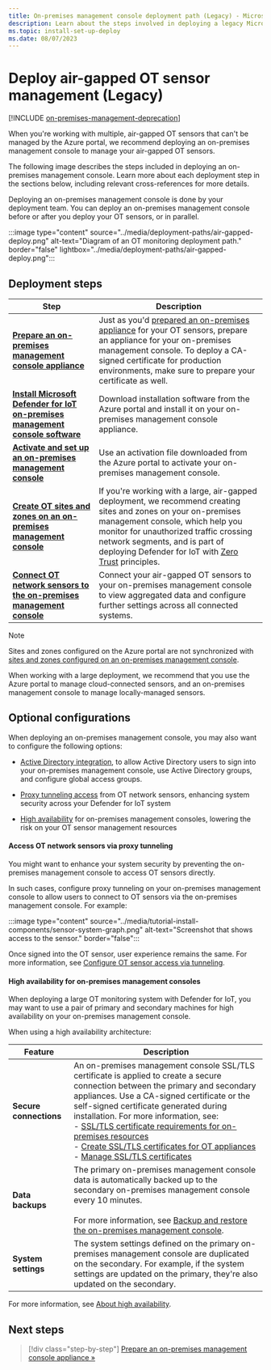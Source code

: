 ```yaml
---
title: On-premises management console deployment path (Legacy) - Microsoft Defender for IoT
description: Learn about the steps involved in deploying a legacy Microsoft Defender for IoT on-premises management console to centrally manage and view data from multiple locally-managed, air-gapped OT sensors.
ms.topic: install-set-up-deploy
ms.date: 08/07/2023
---
```


# Deploy air-gapped OT sensor management (Legacy)

[!INCLUDE [on-premises-management-deprecation](../includes/on-premises-management-deprecation.md)]

When you're working with multiple, air-gapped OT sensors that can't be managed by the Azure portal, we recommend deploying an on-premises management console to manage your air-gapped OT sensors.

The following image describes the steps included in deploying an on-premises management console. Learn more about each deployment step in the sections below, including relevant cross-references for more details.

Deploying an on-premises management console is done by your deployment team. You can deploy an on-premises management console before or after you deploy your OT sensors, or in parallel.

:::image type="content" source="../media/deployment-paths/air-gapped-deploy.png" alt-text="Diagram of an OT monitoring deployment path." border="false" lightbox="../media/deployment-paths/air-gapped-deploy.png":::

## Deployment steps

|Step  |Description  |
|---------|---------|
|**[Prepare an on-premises management console appliance](prepare-management-appliance.md)**     |   Just as you'd [prepared an on-premises appliance](../best-practices/plan-prepare-deploy.md#prepare-on-premises-appliances) for your OT sensors, prepare an appliance for your on-premises management console. To deploy a CA-signed certificate for production environments, make sure to prepare your certificate as well. |
|**[Install Microsoft Defender for IoT on-premises management console software](install-software-on-premises-management-console.md)**     |   Download installation software from the Azure portal and install it on your on-premises management console appliance.  |
|**[Activate and set up an on-premises management console](activate-deploy-management.md)**     |    Use an activation file downloaded from the Azure portal to activate your on-premises management console.  |
|**[Create OT sites and zones on an on-premises management console](sites-and-zones-on-premises.md)**     |  If you're working with a large, air-gapped deployment, we recommend creating sites and zones on your on-premises management console, which help you monitor for unauthorized traffic crossing network segments, and is part of deploying Defender for IoT with [Zero Trust](/security/zero-trust/zero-trust-overview) principles.   |
|**[Connect OT network sensors to the on-premises management console](connect-sensors-to-management.md)**     |     Connect your air-gapped OT sensors to your on-premises management console to view aggregated data and configure further settings across all connected systems.    |

> [!NOTE]
> Sites and zones configured on the Azure portal are not synchronized with [sites and zones configured on an on-premises management console](sites-and-zones-on-premises.md).
>
> When working with a large deployment, we recommend that you use the Azure portal to manage cloud-connected sensors, and an on-premises management console to manage locally-managed sensors.

## Optional configurations

When deploying an on-premises management console, you may also want to configure the following options:

- [Active Directory integration](manage-users-on-premises-management-console.md#integrate-users-with-active-directory), to allow Active Directory users to sign into your on-premises management console, use Active Directory groups, and configure global access groups.

- [Proxy tunneling access](#access-ot-network-sensors-via-proxy-tunneling) from OT network sensors, enhancing system security across your Defender for IoT system

- [High availability](#high-availability-for-on-premises-management-consoles) for on-premises management consoles, lowering the risk on your OT sensor management resources

#### Access OT network sensors via proxy tunneling

You might want to enhance your system security by preventing the on-premises management console to access OT sensors directly.

In such cases, configure proxy tunneling on your on-premises management console to allow users to connect to OT sensors via the on-premises management console. For example:

:::image type="content" source="../media/tutorial-install-components/sensor-system-graph.png" alt-text="Screenshot that shows access to the sensor." border="false":::

Once signed into the OT sensor, user experience remains the same. For more information, see [Configure OT sensor access via tunneling](connect-sensors-to-management.md#configure-ot-sensor-access-via-tunneling).

#### High availability for on-premises management consoles

When deploying a large OT monitoring system with Defender for IoT, you may want to use a pair of primary and secondary machines for high availability on your on-premises management console.

When using a high availability architecture:

|Feature  |Description  |
|---------|---------|
|**Secure connections**     | An on-premises management console SSL/TLS certificate is applied to create a secure connection between the primary and secondary appliances. Use a CA-signed certificate or the self-signed certificate generated during installation. For more information, see: <br>- [SSL/TLS certificate requirements for on-premises resources](../best-practices/certificate-requirements.md) <br>- [Create SSL/TLS certificates for OT appliances](../ot-deploy/create-ssl-certificates.md) <br>- [Manage SSL/TLS certificates](../legacy-central-management/how-to-manage-the-on-premises-management-console.md#manage-ssltls-certificates) |
|**Data backups**     |  The primary on-premises management console data is automatically backed up to the secondary on-premises management console every 10 minutes. <br><br>For more information, see [Backup and restore the on-premises management console](../legacy-central-management/back-up-restore-management.md).       |
|**System settings**     |  The system settings defined on the primary on-premises management console are duplicated on the secondary. For example, if the system settings are updated on the primary, they're also updated on the secondary.       |

For more information, see [About high availability](../how-to-set-up-high-availability.md).

## Next steps

> [!div class="step-by-step"]
> [Prepare an on-premises management console appliance »](prepare-management-appliance.md)
